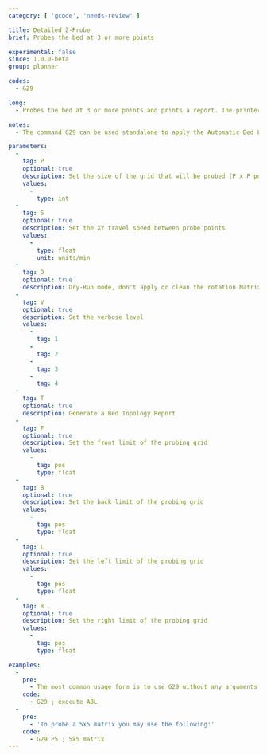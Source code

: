 ```yaml
---
category: [ 'gcode', 'needs-review' ]

title: Detailed Z-Probe
brief: Probes the bed at 3 or more points

experimental: false
since: 1.0.0-beta
group: planner

codes:
  - G29

long:
  - Probes the bed at 3 or more points and prints a report. The printer must be homed with G28 before G29.

notes:
  - The command G29 can be used standalone to apply the Automatic Bed Leveling algorithm using the default values set in Configuration.h.

parameters:
  -
    tag: P
    optional: true
    description: Set the size of the grid that will be probed (P x P points)
    values:
      -
        type: int
  -
    tag: S
    optional: true
    description: Set the XY travel speed between probe points
    values:
      -
        type: float
        unit: units/min
  -
    tag: D
    optional: true
    description: Dry-Run mode, don't apply or clean the rotation Matrix
  -
    tag: V
    optional: true
    description: Set the verbose level
    values:
      -
        tag: 1
      -
        tag: 2
      -
        tag: 3
      -
        tag: 4
  -
    tag: T
    optional: true
    description: Generate a Bed Topology Report
  -
    tag: F
    optional: true
    description: Set the front limit of the probing grid
    values:
      -
        tag: pos
        type: float
  -
    tag: B
    optional: true
    description: Set the back limit of the probing grid
    values:
      -
        tag: pos
        type: float
  -
    tag: L
    optional: true
    description: Set the left limit of the probing grid
    values:
      -
        tag: pos
        type: float
  -
    tag: R
    optional: true
    description: Set the right limit of the probing grid
    values:
      -
        tag: pos
        type: float

examples:
  -
    pre:
      - The most common usage form is to use G29 without any arguments as it will follow the definitions set at compile time on the Configuration.h file.
    code:
      - G29 ; execute ABL
  -
    pre:
      - 'To probe a 5x5 matrix you may use the following:'
    code:
      - G29 P5 ; 5x5 matrix
---
```

